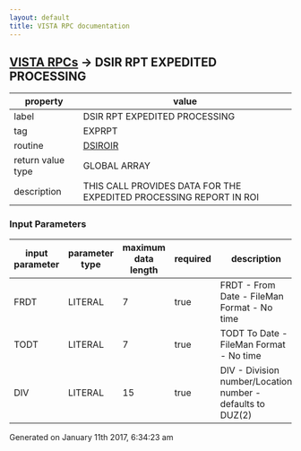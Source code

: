 ```yaml
---
layout: default
title: VISTA RPC documentation
---
```




## [VISTA RPCs](TableOfContent.md) &#8594; DSIR RPT EXPEDITED PROCESSING 

 property | value 
--- | --- 
 label | DSIR RPT EXPEDITED PROCESSING
 tag | EXPRPT
 routine | [DSIROIR](http://code.osehra.org/dox/Routine_DSIROIR_source.html)
 return value type | GLOBAL ARRAY
 description | THIS CALL PROVIDES DATA FOR THE EXPEDITED PROCESSING REPORT IN ROI

### Input Parameters

| input parameter | parameter type | maximum data length | required | description | 
| --- | --- | --- | --- | --- | 
| FRDT | LITERAL | 7 | true | FRDT - From Date - FileMan Format - No time | 
| TODT | LITERAL | 7 | true | TODT To Date - FileMan Format - No time | 
| DIV | LITERAL | 15 | true | DIV - Division number/Location number - defaults to DUZ(2) | 




Generated on January 11th 2017, 6:34:23 am